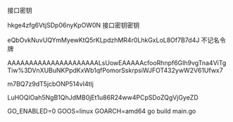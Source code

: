接口密钥

hkge4zfg6VtjSDp06nyKpOW0N
接口密钥密钥

eQbOvkNuvUQYmMyewKtQ5rKLpdzhMR4r0LhkGxLoL8Of7B7d4J
不记名令牌


AAAAAAAAAAAAAAAAAAAAALsUowEAAAAAcfooRhnpf6GIh9vgTna4ViTgTiw%3DVnXUBuNKPpdKxWb1qfPomorSskrpsiWJFOT432ywW2V61Ufwx7



m7BQ7z9dT5jcbONP514vI4tlj

LuHOQlOah5NgB1QhJdMB0jEt1u86R24ww4PCpSDoZQgVjGyeZD


GO_ENABLED=0  GOOS=linux  GOARCH=amd64 go build main.go